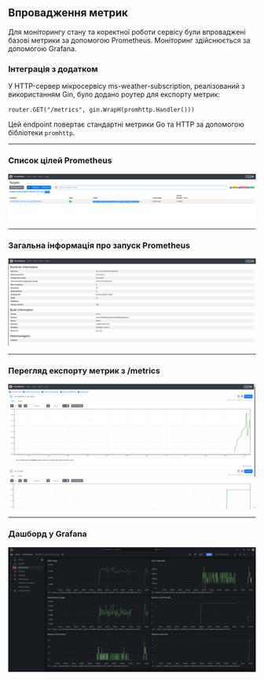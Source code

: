 ## Впровадження метрик

Для моніторингу стану та коректної роботи сервісу були впроваджені базові метрики за допомогою Prometheus. Моніторинг здійснюється за допомогою Grafana.

### Інтеграція з додатком

У HTTP-сервер мікросервісу ms-weather-subscription, реалізований з використанням Gin, було додано роутер для експорту метрик:
```
router.GET("/metrics", gin.WrapH(promhttp.Handler()))
```

Цей endpoint повертає стандартні метрики Go та HTTP за допомогою бібліотеки `promhttp`.

--- 

### Список цілей Prometheus

![prometheus\_targets](./prometheus_targets.png)

--- 

### Загальна інформація про запуск Prometheus

![prometheus\_run\_info](./prometheus_run_info.png)

--- 

### Перегляд експорту метрик з /metrics

![prometheus\_metrics](./prometheus_metrics.png)

--- 

### Дашборд у Grafana

![grafana\_charts](./grafana_charts.png)
